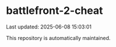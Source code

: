 # battlefront-2-cheat

Last updated: 2025-06-08 15:03:01

This repository is automatically maintained.
